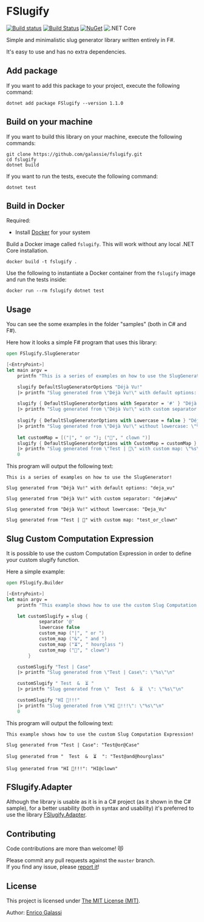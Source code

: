 # FSlugify

[![Build status](https://ci.appveyor.com/api/projects/status/7xa66bc8a9ruw5wm?svg=true)](https://ci.appveyor.com/project/galassie/fslugify) [![Build Status](https://travis-ci.org/galassie/fslugify.svg?branch=master)](https://travis-ci.org/galassie/fslugify) [![NuGet](https://img.shields.io/nuget/v/FSlugify.svg)](https://nuget.org/packages/FSlugify) ![.NET Core](https://github.com/galassie/fslugify/workflows/.NET%20Core/badge.svg?branch=master)

Simple and minimalistic slug generator library written entirely in F#.

It's easy to use and has no extra dependencies.

## Add package

If you want to add this package to your project, execute the following command:

``` shell
dotnet add package FSlugify --version 1.1.0
```

## Build on your machine

If you want to build this library on your machine, execute the following commands:

``` shell
git clone https://github.com/galassie/fslugify.git
cd fslugify
dotnet build
```

If you want to run the tests, execute the following command:

``` shell
dotnet test
```

## Build in Docker

Required:
- Install [Docker](https://hub.docker.com/search/?type=edition&offering=community) for your system

Build a Docker image called `fslugify`. This will work without any local .NET Core installation.

```shell
docker build -t fslugify .
```

Use the following to instantiate a Docker container from the `fslugify` image and run the tests inside:

```shell
docker run --rm fslugify dotnet test
```

## Usage

You can see the some examples in the folder "samples" (both in C# and F#).

Here how it looks a simple F# program that uses this library:

``` fsharp
open FSlugify.SlugGenerator

[<EntryPoint>]
let main argv =
    printfn "This is a series of examples on how to use the SlugGenerator!\n"

    slugify DefaultSlugGeneratorOptions "Déjà Vu!"
    |> printfn "Slug generated from \"Déjà Vu!\" with default options: \"%s\"\n"

    slugify { DefaultSlugGeneratorOptions with Separator = '#' } "Déjà Vu!"
    |> printfn "Slug generated from \"Déjà Vu!\" with custom separator: \"%s\"\n"
    
    slugify { DefaultSlugGeneratorOptions with Lowercase = false } "Déjà Vu!"
    |> printfn "Slug generated from \"Déjà Vu!\" without lowercase: \"%s\"\n"
    
    let customMap = [("|", " or "); ("🤡", " clown ")]
    slugify { DefaultSlugGeneratorOptions with CustomMap = customMap } "Test | 🤡"
    |> printfn "Slug generated from \"Test | 🤡\" with custom map: \"%s\"\n"
    0

```
This program will output the following text:

``` shell
This is a series of examples on how to use the SlugGenerator!

Slug generated from "Déjà Vu!" with default options: "deja_vu"

Slug generated from "Déjà Vu!" with custom separator: "deja#vu"

Slug generated from "Déjà Vu!" without lowercase: "Deja_Vu"

Slug generated from "Test | 🤡" with custom map: "test_or_clown"

```

## Slug Custom Computation Expression

It is possible to use the custom Computation Expression in order to define your custom slugify function.

Here a simple example:

``` fsharp
open FSlugify.Builder

[<EntryPoint>]
let main argv =
    printfn "This example shows how to use the custom Slug Computation Expression!\n"

    let customSlugify = slug {
            separator '@'
            lowercase false
            custom_map ("|", " or ")
            custom_map ("&", " and ")
            custom_map ("⏳", " hourglass ")
            custom_map ("🤡", " clown")
        }

    customSlugify "Test | Case"
    |> printfn "Slug generated from \"Test | Case\": \"%s\"\n"

    customSlugify " Test  &  ⏳ "
    |> printfn "Slug generated from \"  Test  &  ⏳  \": \"%s\"\n"

    customSlugify "HI 🤡!!!"
    |> printfn "Slug generated from \"HI 🤡!!!\": \"%s\"\n"
    0

```
This program will output the following text:

``` shell
This example shows how to use the custom Slug Computation Expression!

Slug generated from "Test | Case": "Test@or@Case"

Slug generated from "  Test  &  ⏳  ": "Test@and@hourglass"

Slug generated from "HI 🤡!!!": "HI@clown"

```

## FSlugify.Adapter

Although the library is usable as it is in a C# project (as it shown in the C# sample), for a better usability (both in syntax and usability) it's preferred to use the library [FSlugify.Adapter](https://github.com/galassie/fslugify-adapter). 

## Contributing

Code contributions are  more than welcome! 😻

Please commit any pull requests against the `master` branch.  
If you find any issue, please [report it](https://github.com/galassie/fslugify/issues)!

## License

This project is licensed under [The MIT License (MIT)](https://raw.githubusercontent.com/galassie/fslugify/master/LICENSE.md).

Author: [Enrico Galassi](https://twitter.com/enricogalassi88)
